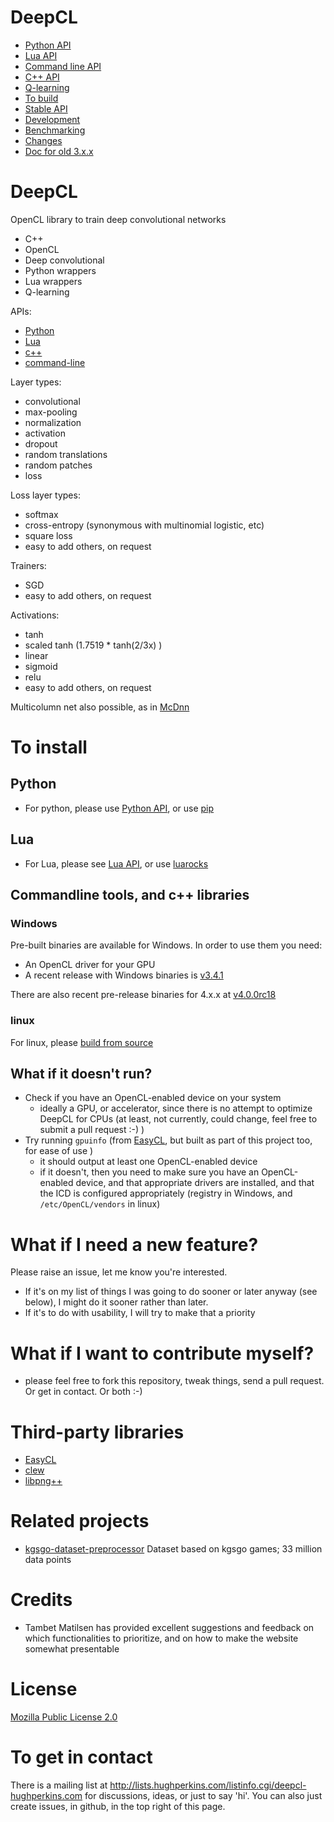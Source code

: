   DeepCL
==========

- [Python API](python/README.md)
- [Lua API](lua/README.md)
- [Command line API](doc/Commandline.md)
- [C++ API](doc/NeuralNetAPI.md)
- [Q-learning](doc/QLearning.md)
- [To build](doc/Build.md)
- [Stable API](doc/PublicApis.md)
- [Development](doc/Development.md)
- [Benchmarking](doc/Benchmarking.md)
- [Changes](doc/Changes.md)
- [Doc for old 3.x.x](https://github.com/hughperkins/DeepCL/blob/3.x.x/README.md)

DeepCL
==========

OpenCL library to train deep convolutional networks
- C++
- OpenCL
- Deep convolutional
- Python wrappers
- Lua wrappers
- Q-learning

APIs:
* [Python](python/README.md)
* [Lua](lua/README.md)
* [c++](doc/NeuralNetAPI.md)
* [command-line](doc/Commandline.md)

Layer types:
* convolutional
* max-pooling
* normalization
* activation
* dropout
* random translations
* random patches
* loss

Loss layer types:
* softmax
* cross-entropy (synonymous with multinomial logistic, etc)
* square loss
* easy to add others, on request

Trainers:
* SGD
* easy to add others, on request

Activations:
* tanh
* scaled tanh (1.7519 * tanh(2/3x) )
* linear
* sigmoid
* relu
* easy to add others, on request

Multicolumn net also possible, as in [McDnn](http://arxiv.org/pdf/1202.2745.pdf)

# To install

## Python

* For python, please use [Python API](python/README.md), or use [pip](https://pypi.python.org/pypi/DeepCL)

## Lua

* For Lua, please see [Lua API](lua/README.md), or use [luarocks](https://luarocks.org/modules/hughperkins/luadeepcl)

## Commandline tools, and c++ libraries

### Windows

Pre-built binaries are available for Windows.  In order to use them you need:
* An OpenCL driver for your GPU
* A recent release with Windows binaries is [v3.4.1](https://github.com/hughperkins/DeepCL/releases/tag/v3.4.1) 

There are also recent pre-release binaries for 4.x.x at [v4.0.0rc18](https://github.com/hughperkins/DeepCL/releases/tag/v4.0.0rc18)

### linux

For linux, please [build from source](doc/Build.md)

## What if it doesn't run?

* Check if you have an OpenCL-enabled device on your system
  * ideally a GPU, or accelerator, since there is no attempt to optimize DeepCL for CPUs (at least, not currently, could change, feel free to submit a pull request :-) )
* Try running `gpuinfo` (from [EasyCL](https://github.com/hughperkins/EasyCL), but built as part of this project too, for ease of use )
  * it should output at least one OpenCL-enabled device
  * if it doesn't, then you need to make sure you have an OpenCL-enabled device, and that appropriate drivers are installed, and that the ICD is configured appropriately (registry in Windows, and `/etc/OpenCL/vendors` in linux)

# What if I need a new feature?

Please raise an issue, let me know you're interested.
* If it's on my list of things I was going to do sooner or later anyway (see below), I might do it sooner rather than later.
* If it's to do with usability, I will try to make that a priority

What if I want to contribute myself?
=================

- please feel free to fork this repository, tweak things, send a pull request.  Or get in contact. Or both :-)

Third-party libraries
=====================

* [EasyCL](https://github.com/hughperkins/EasyCL)
* [clew](https://github.com/martijnberger/clew)
* [libpng++](http://www.nongnu.org/pngpp/doc/0.2.1/)

Related projects
================

* [kgsgo-dataset-preprocessor](https://github.com/hughperkins/kgsgo-dataset-preprocessor) Dataset based on kgsgo games; 33 million data points

Credits
=======

* Tambet Matilsen has provided excellent suggestions and feedback on which functionalities to prioritize, and on how to make the website somewhat presentable

License
=======

[Mozilla Public License 2.0](http://mozilla.org/MPL/2.0/)

To get in contact
=================

There is a mailing list at http://lists.hughperkins.com/listinfo.cgi/deepcl-hughperkins.com for discussions, ideas, or just to say 'hi'.  You can also just create issues, in github, in the top right of this page.


